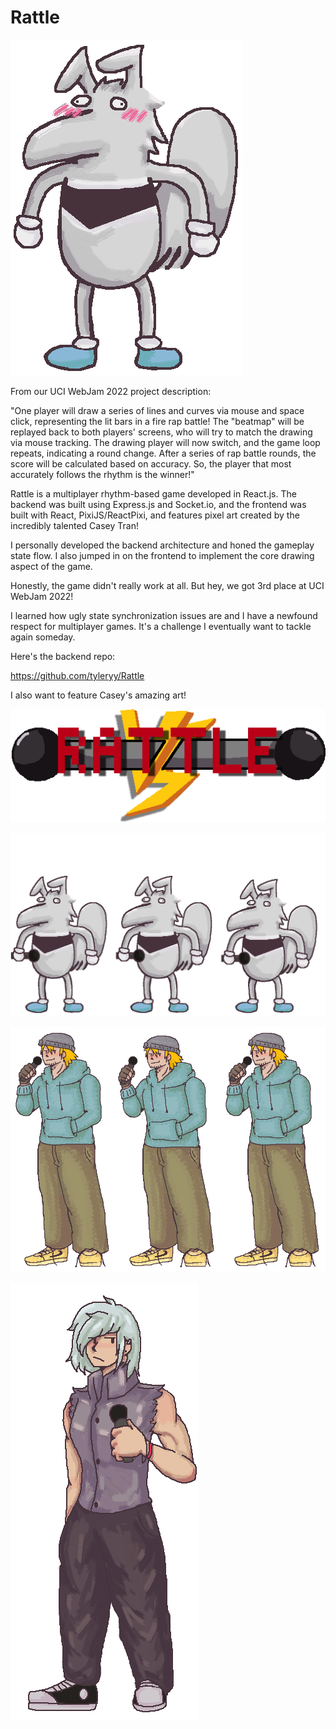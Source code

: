 # Rattle

![Rattle Anteater](/projects/games/rattle/rattle.png)

From our UCI WebJam 2022 project description:

"One player will draw a series of lines and curves via mouse and space click, representing the lit bars in a fire rap battle! The "beatmap" will be replayed back to both players' screens, who will try to match the drawing via mouse tracking. The drawing player will now switch, and the game loop repeats, indicating a round change. After a series of rap battle rounds, the score will be calculated based on accuracy. So, the player that most accurately follows the rhythm is the winner!"

Rattle is a multiplayer rhythm-based game developed in React.js. The backend was built using Express.js and Socket.io, and the frontend was built with React, PixiJS/ReactPixi, and features pixel art created by the incredibly talented Casey Tran!

I personally developed the backend architecture and honed the gameplay state flow. I also jumped in on the frontend to implement the core drawing aspect of the game.

Honestly, the game didn't really work at all. But hey, we got 3rd place at UCI WebJam 2022!

I learned how ugly state synchronization issues are and I have a newfound respect for multiplayer games. It's a challenge I eventually want to tackle again someday.

Here's the backend repo:

https://github.com/tyleryy/Rattle

I also want to feature Casey's amazing art!

![Rattle Logo](/projects/games/rattle/rattle_logo.png)

![Petr Sprite Sheet](/projects/games/rattle/petr_sprite_sheet.png)

![Male Character Spritesheet](/projects/games/rattle/char1spritesheet.png)

![Female Character Spritesheet](/projects/games/rattle/char2.png)
